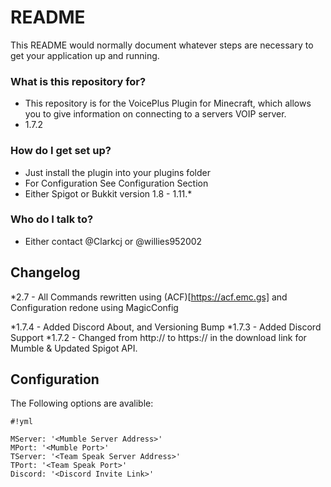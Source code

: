 # README #

This README would normally document whatever steps are necessary to get your application up and running.

### What is this repository for? ###

* This repository is for the VoicePlus Plugin for Minecraft, which allows you to give information on connecting to a servers VOIP server.
* 1.7.2

### How do I get set up? ###

* Just install the plugin into your plugins folder
* For Configuration See Configuration Section
* Either Spigot or Bukkit version 1.8 - 1.11.*

### Who do I talk to? ###

* Either contact @Clarkcj or @willies952002

## Changelog

*2.7 - All Commands rewritten using (ACF)[https://acf.emc.gs] and Configuration redone using MagicConfig

*1.7.4 - Added Discord About, and Versioning Bump
*1.7.3 - Added Discord Support
*1.7.2 - Changed from http:// to https:// in the download link for Mumble & Updated Spigot API.

## Configuration

The Following options are avalible:

```
#!yml

MServer: '<Mumble Server Address>'
MPort: '<Mumble Port>'
TServer: '<Team Speak Server Address>'
TPort: '<Team Speak Port>'
Discord: '<Discord Invite Link>'
```